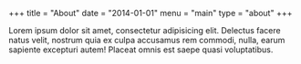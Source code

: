 +++
title = "About"
date = "2014-01-01"
menu = "main"
type = "about"
+++

Lorem ipsum dolor sit amet, consectetur adipisicing elit. Delectus facere natus velit, nostrum quia ex culpa accusamus rem commodi, nulla, earum sapiente excepturi autem! Placeat omnis est saepe quasi voluptatibus.